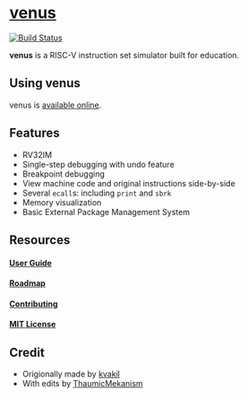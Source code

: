 # [venus](https://ThaumicMekanism.github.io/venus/)
[![Build Status](https://travis-ci.org/ThaumicMekanism/venus.svg?branch=master)](https://travis-ci.org/ThaumicMekanism/venus)

__venus__ is a RISC-V instruction set simulator built for education.

## Using venus

venus is [available online](https://ThaumicMekanism.github.io/venus/).

## Features
* RV32IM
* Single-step debugging with undo feature
* Breakpoint debugging
* View machine code and original instructions side-by-side
* Several `ecall`s: including `print` and `sbrk`
* Memory visualization
* Basic External Package Management System

## Resources

#### [User Guide](https://github.com/ThaumicMekanism/venus/wiki)

#### [Roadmap](https://github.com/ThaumicMekanism/venus/projects/2)

#### [Contributing](https://github.com/ThaumicMekanism/venus/blob/master/CONTRIBUTING.md)

#### [MIT License](https://github.com/ThaumicMekanism/venus/blob/master/LICENSE)

## Credit

* Origionally made by [kvakil](https://github.com/kvakil/venus)
* With edits by [ThaumicMekanism](https://github.com/ThaumicMekanism/venus)